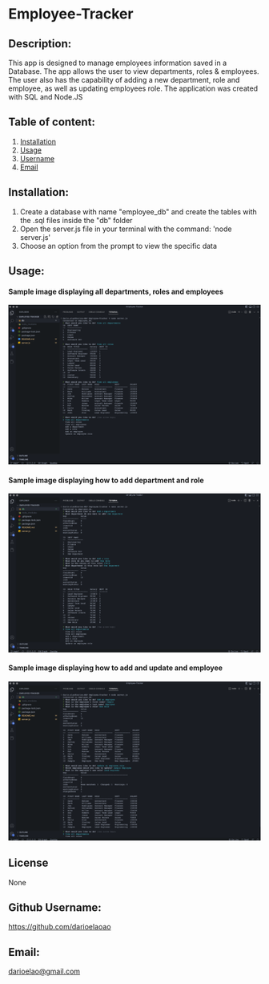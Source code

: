 # Employee-Tracker

## Description:
This app is designed to manage employees information saved in a Database. The app allows the user to view departments, roles & employees. The user also has the capability of adding a new department, role and employee, as well as updating employees role. The application was created with SQL and Node.JS

## Table of content:
1. [Installation](#installation)
2. [Usage](#usage)
3. [Username](#username)
4. [Email](#email)

## Installation:
1. Create a database with name "employee_db" and create the tables with the .sql files inside the "db" folder
2. Open the server.js file in your terminal with the command: 'node server.js'
3. Choose an option from the prompt to view the specific data


## Usage:

#### Sample image displaying all departments, roles and employees

![First screenshot](./assests/screenshot1.png)

#### Sample image displaying how to add department and role

![Second Screenshot](./assests/screenshot2.png)

#### Sample image displaying how to add and update and employee

![Third Screenshot](./assests/screenshot3.png)




## License
  None

## Github Username:
  https://github.com/darioelaoao

## Email:
  darioelao@gmail.com